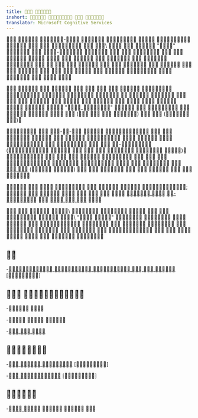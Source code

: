 ```yaml
---
title:  
inshort:    
translator: Microsoft Cognitive Services
---
```



  -    
     \   
\"\"   -    
         
          
         
     

          
         
          
\"_\"        
(   )   ( )

  --     
           
- (     
 )         \
       [
](://)
( )         

       ;  
      [
](://)
[-](://)  [
 ](://) 

   \      
 \ \" "    
       
        
   


---------

-[    
    ](://)
    \[\]

 
--------------------

- 

-  

-[ 
    ](://)


---------

-[  ](://)
    \[\]

-[ ](://)
    \[\]


---------

-[ ](://)   


